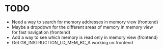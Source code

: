 # TODO

- Need a way to search for memory addresses in memory view (frontend)
- Maybe a dropdown for the different areas of memory in memory view for fast navigation (frontend)
- Add a way to see which memory is read only in memory view (frontend)
- Get GB_INSTRUCTION_LD_MEM_BC_A working on frontend